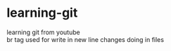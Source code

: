 # learning-git  
learning git from youtube
<br>
br tag used for write in new line
changes doing in files
